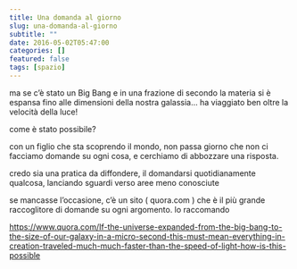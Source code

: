 ```yaml
---
title: Una domanda al giorno
slug: una-domanda-al-giorno
subtitle: ""
date: 2016-05-02T05:47:00
categories: []
featured: false
tags: [spazio]
---
```


ma se c’è stato un Big Bang e in una frazione di secondo la materia si è espansa fino alle dimensioni della nostra galassia… ha viaggiato ben oltre la velocità della luce!

come è stato possibile?

con un figlio che sta scoprendo il mondo, non passa giorno che non ci facciamo domande su ogni cosa, e cerchiamo di abbozzare una risposta.

credo sia una pratica da diffondere, il domandarsi quotidianamente qualcosa, lanciando sguardi verso aree meno conosciute

se mancasse l’occasione, c’è un sito ( quora.com ) che è il più grande raccoglitore di domande su ogni argomento. lo raccomando


<https://www.quora.com/If-the-universe-expanded-from-the-big-bang-to-the-size-of-our-galaxy-in-a-micro-second-this-must-mean-everything-in-creation-traveled-much-much-faster-than-the-speed-of-light-how-is-this-possible>